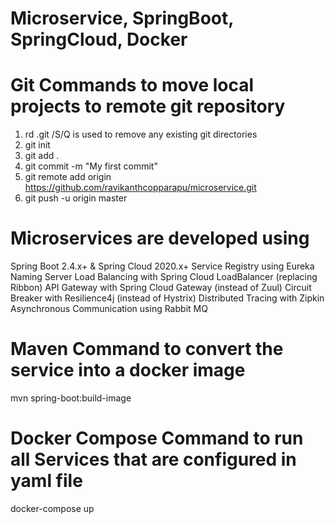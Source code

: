 # Microservice, SpringBoot, SpringCloud, Docker 

# Git Commands to move local projects to remote git repository
1) rd .git /S/Q  is used to remove any existing git directories 
2) git init
3) git add .
4) git commit -m "My first commit"
5) git remote add origin https://github.com/ravikanthcopparapu/microservice.git
6) git push -u origin master

# Microservices are developed using 
Spring Boot 2.4.x+ & Spring Cloud 2020.x+
Service Registry using Eureka Naming Server
Load Balancing with Spring Cloud LoadBalancer (replacing Ribbon)
API Gateway with Spring Cloud Gateway (instead of Zuul)
Circuit Breaker with Resilience4j (instead of Hystrix)
Distributed Tracing with Zipkin
Asynchronous Communication using Rabbit MQ

# Maven Command to convert the service into a docker image
   mvn spring-boot:build-image

# Docker Compose Command to run all Services that are configured in yaml file
   docker-compose up
   
   
 

